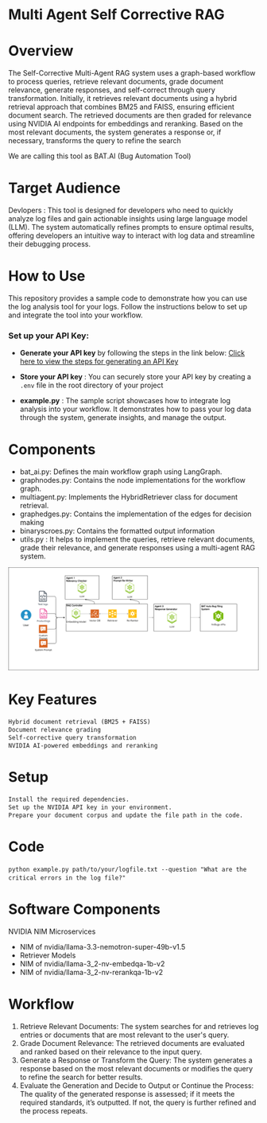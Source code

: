 # Multi Agent Self Corrective RAG

# Overview

The Self-Corrective Multi-Agent RAG system uses a graph-based workflow to process queries, retrieve relevant documents, grade document relevance, generate responses, and self-correct through query transformation. Initially, it retrieves relevant documents using a hybrid retrieval approach that combines BM25 and FAISS, ensuring efficient document search. The retrieved documents are then graded for relevance using NVIDIA AI endpoints for embeddings and reranking. Based on the most relevant documents, the system generates a response or, if necessary, transforms the query to refine the search

We are calling this tool as BAT.AI (Bug Automation Tool)
# Target Audience
Devlopers : This tool is designed for developers who need to quickly analyze log files and gain actionable insights using large language model (LLM). The system automatically refines prompts to ensure optimal results, offering developers an intuitive way to interact with log data and streamline their debugging process.  

# How to Use

This repository provides a sample code to demonstrate how you can use the log analysis tool for your logs. Follow the instructions below to set up and integrate the tool into your workflow.

### Set up your API Key:

- **Generate your API key** by following the steps in the link below:
  [Click here to view the steps for generating an API Key](https://docs.nvidia.com/nim/large-language-models/latest/getting-started.html#generate-an-api-key)

- **Store your API key** : You can securely store your API key by creating a `.env` file in the root directory of your project
- **example.py** : The sample script showcases how to integrate log analysis into your workflow. It demonstrates how to pass your log data through the system, generate insights, and manage the output.

# Components
- bat_ai.py: Defines the main workflow graph using LangGraph.
- graphnodes.py: Contains the node implementations for the workflow graph.
- multiagent.py: Implements the HybridRetriever class for document retrieval.
- graphedges.py: Contains the implementation of the edges for decision making 
- binaryscroes.py: Contains the formatted output information
- utils.py : It helps to implement the queries, retrieve relevant documents, grade their relevance, and generate responses using a multi-agent RAG system.

    
![SW Architecture](<BAT.AI SW Architecture Diagram.drawio.png>)

# Key Features
    Hybrid document retrieval (BM25 + FAISS)
    Document relevance grading
    Self-corrective query transformation
    NVIDIA AI-powered embeddings and reranking
    
# Setup
    Install the required dependencies.
    Set up the NVIDIA API key in your environment.
    Prepare your document corpus and update the file path in the code.


# Code
`python example.py path/to/your/logfile.txt --question "What are the critical errors in the log file?"`

# Software Components
NVIDIA NIM Microservices
- NIM of nvidia/llama-3.3-nemotron-super-49b-v1.5
- Retriever Models
- NIM of nvidia/llama-3_2-nv-embedqa-1b-v2
- NIM of nvidia/llama-3_2-nv-rerankqa-1b-v2


# Workflow

1. Retrieve Relevant Documents:
    The system searches for and retrieves log entries or documents that are most relevant to the user's query.
2. Grade Document Relevance:
    The retrieved documents are evaluated and ranked based on their relevance to the input query.
3. Generate a Response or Transform the Query:
    The system generates a response based on the most relevant documents or modifies the query to refine the search for better results.
4. Evaluate the Generation and Decide to Output or Continue the Process:
    The quality of the generated response is assessed; if it meets the required standards, it’s outputted. If not, the query is further refined and the process repeats.


